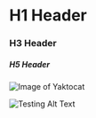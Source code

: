 # H1 Header
### H3 Header
##### H5 Header

![Image of Yaktocat](https://octodex.github.com/images/yaktocat.png)

![Testing Alt Text](https://github.com/ODU-GameStudiesDesign/_JWalsh_23699/raw/JW_Developer/Documentation/Images/GiraffeLoot-01.png)
